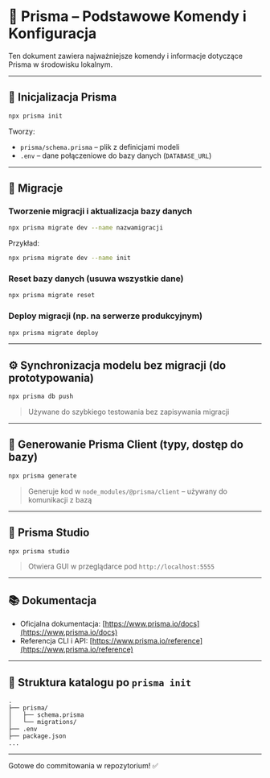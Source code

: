 # 📘 Prisma – Podstawowe Komendy i Konfiguracja

Ten dokument zawiera najważniejsze komendy i informacje dotyczące Prisma w środowisku lokalnym.

---

## 🔧 Inicjalizacja Prisma

```bash
npx prisma init
```

Tworzy:

- `prisma/schema.prisma` – plik z definicjami modeli
- `.env` – dane połączeniowe do bazy danych (`DATABASE_URL`)

---

## 🧱 Migracje

### Tworzenie migracji i aktualizacja bazy danych

```bash
npx prisma migrate dev --name nazwamigracji
```

Przykład:

```bash
npx prisma migrate dev --name init
```

### Reset bazy danych (usuwa wszystkie dane)

```bash
npx prisma migrate reset
```

### Deploy migracji (np. na serwerze produkcyjnym)

```bash
npx prisma migrate deploy
```

---

## ⚙️ Synchronizacja modelu bez migracji (do prototypowania)

```bash
npx prisma db push
```

> Używane do szybkiego testowania bez zapisywania migracji

---

## 🔁 Generowanie Prisma Client (typy, dostęp do bazy)

```bash
npx prisma generate
```

> Generuje kod w `node_modules/@prisma/client` – używany do komunikacji z bazą

---

## 🧪 Prisma Studio

```bash
npx prisma studio
```

> Otwiera GUI w przeglądarce pod `http://localhost:5555`

---

## 📚 Dokumentacja

- Oficjalna dokumentacja: [https://www.prisma.io/docs](https://www.prisma.io/docs)
- Referencja CLI i API: [https://www.prisma.io/reference](https://www.prisma.io/reference)

---

## 📂 Struktura katalogu po `prisma init`

```
.
├── prisma/
│   ├── schema.prisma
│   └── migrations/
├── .env
├── package.json
...
```

---

Gotowe do commitowania w repozytorium! ✅
